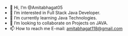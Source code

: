 - 👋 Hi, I’m @Amitabhagat05
- 👀 I’m interested in Full Stack Java Developer.
- 🌱 I’m currently learning Java Technologies. 
- 💞️ I’m looking to collaborate on Projects on JAVA.
- 📫 How to reach me E-mail: amitabhagat118@gmail.com 

<!---
Amitabhagat05/Amitabhagat05 is a ✨ special ✨ repository because its `README.md` (this file) appears on your GitHub profile.
You can click the Preview link to take a look at your changes.
--->
